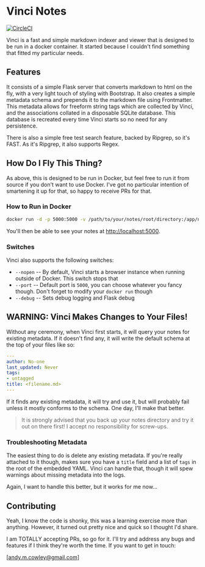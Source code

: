 # Vinci Notes

[![CircleCI](https://circleci.com/gh/andy-cowley/vinci/tree/master.svg?style=svg)](https://circleci.com/gh/andy-cowley/vinci/tree/master)

Vinci is a fast and simple markdown indexer and viewer that is designed to be run in a docker container. It started
because I couldn't find something that fitted my particular needs.

## Features

It consists of a simple Flask server that converts markdown to html on the fly, with a very light touch of styling
with Bootstrap. It also creates a simple metadata schema and prepends it to the markdown file using Frontmatter. This
metadata allows for freeform string tags which are collected by Vinci, and the associations collated in a disposable
SQLite database. This database is recreated every time Vinci starts so no need for any persistence.

There is also a simple free test search feature, backed by Ripgrep, so it's FAST. As it's Ripgrep, it also supports
Regex.

## How Do I Fly This Thing?

As above, this is designed to be run in Docker, but feel free to run it from source if you don't want to use Docker.
I've got no particular intention of smartening it up for that, so happy to receive PRs for that.

### How to Run in Docker


```bash
docker run -d -p 5000:5000 -v /path/to/your/notes/root/directory:/app/notes andycowley/vinci:latest
```

You'll then be able to see your notes at [http://localhost:5000](http://localhost:5000).

### Switches

Vinci also supports the following switches:

- `--nopen` -- By default, Vinci starts a browser instance when running outside of Docker. This switch stops that
- `--port` -- Default port is `5000`, you can choose whatever you fancy though. Don't forget to modify your `docker
run` though
- `--debug` -- Sets debug logging and Flask debug

## WARNING: Vinci Makes Changes to Your Files!

Without any ceremony, when Vinci first starts, it will query your notes for existing metadata. If it doesn't find any,
it will write the default schema at the top of your files like so:

```yaml
---
author: No-one
last_updated: Never
tags:
- untagged
title: <filename.md>
---
```

If it finds any existing metadata, it will try and use it, but will probably fail unless it mostly conforms to the
schema. One day, I'll make that better.

> It is strongly advised that you back up your notes directory and try it out on there first! I accept no
> responsibility for screw-ups.

### Troubleshooting Metadata

The easiest thing to do is delete any existing metadata. If you're really attached to it though, makes sure you have
a `title` field and a list of `tags` in the root of the embedded YAML. Vinci can handle that, though it will spew
warnings about missing metadata into the logs.

Again, I want to handle this better, but it works for me now...

## Contributing

Yeah, I know the code is shonky, this was a learning exercise more than anything. However, it turned out pretty nice
and quick so I thought I'd share.

I am TOTALLY accepting PRs, so go for it. I'll try and address any bugs and features if I think they're worth the time.
If you want to get in touch:

[andy.m.cowley@gmail.com]
